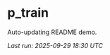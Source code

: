 # p_train

Auto-updating README demo.

<!--START_SECTION:status-->
_Last run: 2025-09-29 18:30 UTC_
<!--END_SECTION:status-->























































































































































































































































































































































































































































































































































































































































































































































































































































































































































